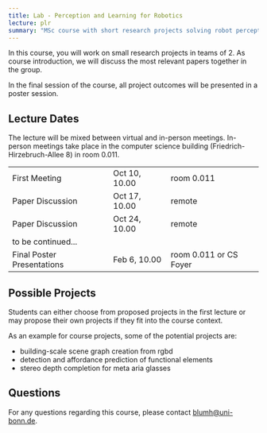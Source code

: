 ```yaml
---
title: Lab - Perception and Learning for Robotics
lecture: plr
summary: "MSc course with short research projects solving robot perception problems with deep learning"
---
```


In this course, you will work on small research projects in teams of 2. As course introduction, we will discuss the most relevant papers together in the group.

In the final session of the course, all project outcomes will be presented in a poster session.

## Lecture Dates

The lecture will be mixed between virtual and in-person meetings. In-person meetings take place in the computer science building (Friedrich-Hirzebruch-Allee 8) in room 0.011.

<table>
<tr>
<td>First Meeting</td><td>Oct 10, 10.00</td><td>room 0.011</td>
</tr>
<tr>
<td>Paper Discussion</td><td>Oct 17, 10.00</td><td>remote</td>
</tr>
<tr>
<td>Paper Discussion</td><td>Oct 24, 10.00</td><td>remote</td>
</tr>
<tr>
<td>to be continued...</td><td></td><td></td>
</tr>
<tr>
<td>Final Poster Presentations</td><td>Feb 6, 10.00</td><td>room 0.011 or CS Foyer</td>
</tr>
</table>


## Possible Projects

Students can either choose from proposed projects in the first lecture or may propose their own projects if they fit into the course context.

As an example for course projects, some of the potential projects are:

- building-scale scene graph creation from rgbd
- detection and affordance prediction of functional elements
- stereo depth completion for meta aria glasses

## Questions

For any questions regarding this course, please contact [blumh@uni-bonn.de](mailto:blumh@uni-bonn.de).

